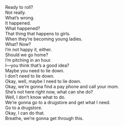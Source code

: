 
Ready to roll?   
Not really.   
What’s wrong.   
It happened.   
What happened?   
That thing that happens to girls.   
When they’re becoming young ladies.   
What? Now?   
I’m not happy it, either.   
Should we go home?   
I’m pitching in an hour.   
I—you think that’s a good idea?   
Maybe you need to lie down.   
I don’t need to lie down.   
Okay, well, maybe I need to lie down.   
Okay, we’re gonna find a pay phone and call your mom.   
She’s not here right now, what can she do?   
Well, I don’t know what to do.   
We’re gonna go to a drugstore and get what I need.   
Go to a drugstore.   
Okay, I can do that.   
Breathe, we’re gonna get through this.   
